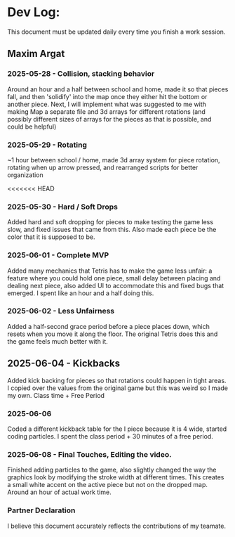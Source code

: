 # Dev Log:

This document must be updated daily every time you finish a work session.

## Maxim Argat

### 2025-05-28 - Collision, stacking behavior
Around an hour and a half between school and home, made it so that pieces fall, and then 'solidify' into the map once they either hit the bottom or another piece. Next, I will implement what was suggested to me with making Map a separate file and 3d arrays for different rotations (and possibly different sizes of arrays for the pieces as that is possible, and could be helpful)
### 2025-05-29 - Rotating
~1 hour between school / home, made 3d array system for piece rotation, rotating when up arrow pressed, and rearranged scripts for better organization

<<<<<<< HEAD
### 2025-05-30 - Hard / Soft Drops
Added hard and soft dropping for pieces to make testing the game less slow, and fixed issues that came from this. Also made each piece be the color that it is supposed to be.

### 2025-06-01 - Complete MVP
Added many mechanics that Tetris has to make the game less unfair: a feature where you could hold one piece, small delay between placing and dealing next piece, also added UI to accommodate this and fixed bugs that emerged. I spent like an hour and a half doing this.

### 2025-06-02 - Less Unfairness
Added a half-second grace period before a piece places down, which resets when you move it along the floor. The original Tetris does this and the game feels much better with it.

## 2025-06-04 - Kickbacks
Added kick backing for pieces so that rotations could happen in tight areas. I copied over the values from the original game but this was weird so I made my own. Class time + Free Period

### 2025-06-06
Coded a different kickback table for the I piece because it is 4 wide, started coding particles. I spent the class period + 30 minutes of a free period.

### 2025-06-08 - Final Touches, Editing the video.
Finished adding particles to the game, also slightly changed the way the graphics look by modifying the stroke width at different times. This creates a small white accent on the active piece but not on the dropped map. Around an hour of actual work time.

### Partner Declaration
I believe this document accurately reflects the contributions of my teamate.

